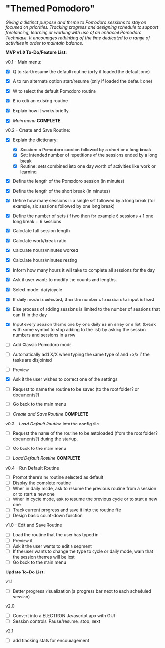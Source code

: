 # "Themed Pomodoro"

  *Giving a distinct purpose and theme to Pomodoro sessions to stay on focused on priorities. Tracking progress and designing schedule to support freelancing, learning or working with use of an enhaced Pomodoro Technique. It encourages rethinking of the time dedicated to a range of activities in order to maintain balance.*
 

**MVP v1.0 To-Do/Feature List:**
 

v0.1 - Main menu:

- [x] Q to start/resume the default routine (only if loaded the default one)
- [x] A to run alternate option start/resume (only if loaded the default one)
- [x] W to select the default Pomodoro routine
- [x] E to edit an existing routine
- [x] Explain how it works briefly
- [x] *Main menu* **COMPLETE**

  
v0.2 -  Create and Save Routine:

- [x] Explain the dictionary:
  - [x] Session: a Pomodoro session followed by a short or a long break
  - [x] Set: intended number of repetitions of the sessions ended by a long break
  - [x] Routine: sets combined into one day worth of activities like work or learning
- [x] Define the length of the Pomodoro session (in minutes)
- [x] Define the length of the short break (in minutes)
- [x] Define how many sessions in a single set followed by a long break (for example, six sessions followed by one long break)
- [x] Define the number of sets (if two then for example 6 sessions + 1 one long break + 6 sessions

- [x] Calculate full session length
- [x] Calculate work/break ratio
- [x] Calculate hours/minutes worked
- [x] Calculate hours/minutes resting
- [x] Inform how many hours it will take to complete all sessions for the day

- [x] Ask if user wants to modify the counts and lengths.

- [x] Select mode: daily/cycle
- [x] If daily mode is selected, then the number of sessions to input is fixed
- [x] Else process of adding sessions is limited to the number of sessions that can fit in the day
- [x] Input every session theme one by one daily as an array or a list, (break with some symbol to stop adding to the list) by asking the session numbers and sessions in a row
- [ ] Add Classic Pomodoro mode.
- [ ] Automatically add X/X when typing the same type of and +x/x if the tasks are disjointed
- [ ] Preview

- [X] Ask if the user wishes to correct one of the settings
- [ ] Request to name the routine to be saved (to the root folder? or documents?)
- [ ] Go back to the main menu
- [ ] *Create and Save Routine* **COMPLETE**

  

v0.3 - *Load Default Routine* into the config file

- [ ] Request the name of the routine to be autoloaded (from the root folder? documents?) during the startup.
- [ ] Go back to the main menu
- [ ] *Load Default Routine* **COMPLETE**

  
v0.4 - Run Default Routine

- [ ] Prompt there’s no routine selected as default
- [ ] Display the complete routine
- [ ] When in daily mode, ask to resume the previous routine from a session or to start a new one
- [ ] When in cycle mode, ask to resume the previous cycle or to start a new one
- [ ] Track current progress and save it into the routine file
- [ ] Design basic count-down function  

v1.0 - Edit and Save Routine

- [ ] Load the routine that the user has typed in
- [ ] Preview it
- [ ] Ask if the user wants to edit a segment
- [ ] If the user wants to change the type to cycle or daily mode, warn that the session themes will be lost
- [ ] Go back to the main menu  

**Update To-Do List:**

v1.1

- [ ] Better progress visualization (a progress bar next to each scheduled session)


v2.0

- [ ] Convert into a ELECTRON Javascript app with GUI
- [ ] Session controls: Pause/resume, stop, next

v2.1

- [ ] add tracking stats for encouragement
